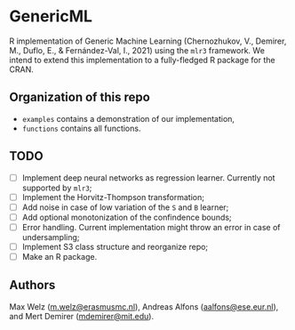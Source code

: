 # GenericML
R implementation of Generic Machine Learning (Chernozhukov, V., Demirer, M., Duflo, E., &amp; Fernández-Val, I., 2021) using the `mlr3` framework. We intend to extend this implementation to a fully-fledged R package for the CRAN.

## Organization of this repo

* `examples` contains a demonstration of our implementation,
* `functions` contains all functions.

## TODO

- [ ] Implement deep neural networks as regression learner. Currently not supported by `mlr3`;
- [ ] Implement the Horvitz-Thompson transformation;
- [ ] Add noise in case of low variation of the `S` and `B` learner;
- [ ] Add optional monotonization of the confindence bounds;
- [ ] Error handling. Current implementation might throw an error in case of undersampling;
- [ ] Implement S3 class structure and reorganize repo;
- [ ] Make an R package.

## Authors
Max Welz (m.welz@erasmusmc.nl), Andreas Alfons (aalfons@ese.eur.nl), and Mert Demirer (mdemirer@mit.edu).
